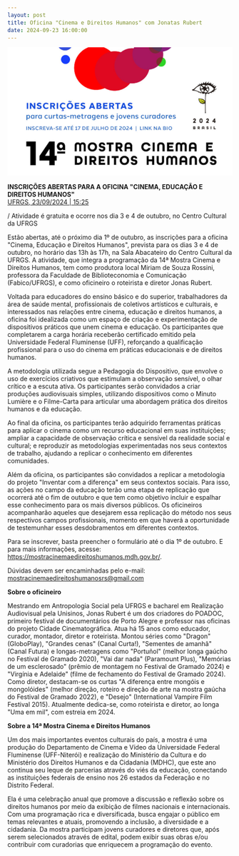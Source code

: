 ```yaml
---
layout: post
title: Oficina "Cinema e Direitos Humanos" com Jonatas Rubert
date: 2024-09-23 16:00:00
---
```

![](/uploads/mostra-cdh-2024.jpg)

**INSCRIÇÕES ABERTAS PARA A OFICINA "CINEMA, EDUCAÇÃO E DIREITOS HUMANOS"**\
[UFRGS, 23/09/2024 | 15:25](http://www.ufrgs.br/ufrgs/noticias/inscricoes-abertas-para-as-oficinas-cinema-educacao-e-direitos-humanos)

/ Atividade é gratuita e ocorre nos dia 3 e 4 de outubro, no Centro Cultural da UFRGS

Estão abertas, até o próximo dia 1º de outubro, as inscrições para a oficina "Cinema, Educação e Direitos Humanos", prevista para os dias 3 e 4 de outubro, no horário das 13h às 17h, na Sala Abacateiro do Centro Cultural da UFRGS. A atividade, que integra a programação da 14ª Mostra Cinema e Direitos Humanos, tem como produtora local Miriam de Souza Rossini, professora da Faculdade de Biblioteconomia e Comunicação (Fabico/UFRGS), e como oficineiro o roteirista e diretor Jonas Rubert.

Voltada para educadores do ensino básico e do superior, trabalhadores da área de saúde mental, profissionais de coletivos artísticos e culturais, e interessados nas relações entre cinema, educação e direitos humanos, a oficina foi idealizada como um espaço de criação e experimentação de dispositivos práticos que unem cinema e educação. Os participantes que completarem a carga horária receberão certificado emitido pela Universidade Federal Fluminense (UFF), reforçando a qualificação profissional para o uso do cinema em práticas educacionais e de direitos humanos.

A metodologia utilizada segue a Pedagogia do Dispositivo, que envolve o uso de exercícios criativos que estimulam a observação sensível, o olhar crítico e a escuta ativa. Os participantes serão convidados a criar produções audiovisuais simples, utilizando dispositivos como o Minuto Lumière e o Filme-Carta para articular uma abordagem prática dos direitos humanos e da educação.

Ao final da oficina, os participantes terão adquirido ferramentas práticas para aplicar o cinema como um recurso educacional em suas instituições; ampliar a capacidade de observação crítica e sensível da realidade social e cultural; e reproduzir as metodologias experimentadas nos seus contextos de trabalho, ajudando a replicar o conhecimento em diferentes comunidades.

Além da oficina, os participantes são convidados a replicar a metodologia do projeto "Inventar com a diferença" em seus contextos sociais. Para isso, as ações no campo da educação terão uma etapa de replicação que ocorrerá até o fim de outubro e que tem como objetivo incluir e espalhar esse conhecimento para os mais diversos públicos. Os oficineiros acompanharão aqueles que desejarem essa replicação do método nos seus respectivos campos profissionais, momento em que haverá a oportunidade de testemunhar esses desdobramentos em diferentes contextos.

Para se inscrever, basta preencher o formulário até o dia 1º de outubro. E para mais informações, acesse: https://mostracinemaedireitoshumanos.mdh.gov.br/.

Dúvidas devem ser encaminhadas pelo e-mail: mostracinemaedireitoshumanosrs@gmail.com

**Sobre o oficineiro**

Mestrando em Antropologia Social pela UFRGS e bacharel em Realização Audiovisual pela Unisinos, Jonas Rubert é um dos criadores do POADOC, primeiro festival de documentários de Porto Alegre e professor nas oficinas do projeto Cidade Cinematográfica. Atua há 15 anos como educador, curador, montador, diretor e roteirista. Montou séries como "Dragon" (GloboPlay), "Grandes cenas" (Canal Curta!), "Sementes de amanhã" (Canal Futura) e longas-metragens como "Portuñol" (melhor longa gaúcho no Festival de Gramado 2020), "Vai dar nada" (Paramount Plus), "Memórias de um esclerosado" (prêmio de montagem no Festival de Gramado 2024) e "Virgínia e Adelaide" (filme de fechamento do Festival de Gramado 2024). Como diretor, destacam-se os curtas "A diferença entre mongóis e mongolóides" (melhor direção, roteiro e direção de arte na mostra gaúcha do Festival de Gramado 2022), e "Desejo" (International Vampire Film Festival 2015). Atualmente dedica-se, como roteirista e diretor, ao longa "Uma em mil", com estreia em 2024.

**Sobre a 14ª Mostra Cinema e Direitos Humanos**

Um dos mais importantes eventos culturais do país, a mostra é uma produção do Departamento de Cinema e Vídeo da Universidade Federal Fluminense (UFF-Niterói) e realização do Ministério da Cultura e do Ministério dos Direitos Humanos e da Cidadania (MDHC), que este ano continua seu leque de parcerias através do viés da educação, conectando as instituições federais de ensino nos 26 estados da Federação e no Distrito Federal.

Ela é uma celebração anual que promove a discussão e reflexão sobre os direitos humanos por meio da exibição de filmes nacionais e internacionais. Com uma programação rica e diversificada, busca engajar o público em temas relevantes e atuais, promovendo a inclusão, a diversidade e a cidadania. Da mostra participam jovens curadores e diretores que, após serem selecionados através de edital, podem exibir suas obras e/ou contribuir com curadorias que enriquecem a programação do evento.
